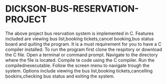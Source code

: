# DICKSON-BUS-RESERVATION-PROJECT
The above project bus resrvation system is implemented in C.
Features included are viewing bus list,booking tickets,cancel booking,bus status board and quiting the program.
It is a must requirement for you to have a C compiler installed.
To run the program first clone the respitory or download the C file.
Open a terminal or command prompt.
Navigate to the directory where the file is located.
Compile te code using the C compiler.
Run the compilednexecutable.
Follow the screen menu to navigate trough the system.
Options include viewing the bus list,booking tickets,cancelling bookins,checking bus status and exiting the system.
